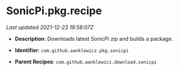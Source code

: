 # SonicPi.pkg.recipe

_Last updated 2021-12-23 19:58:07Z_

- **Description**: Downloads latest SonicPi zip and builds a package.

- **Identifier**: `com.github.aanklewicz.pkg.sonicpi`

- **Parent Recipes**: `com.github.aanklewicz.download.sonicpi`